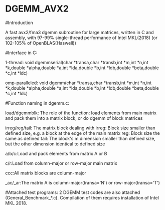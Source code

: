 # DGEMM_AVX2

#Introduction

A fast avx2/fma3 dgemm subroutine for large matrices, written in C and assembly, with 97-99% single-thread performance of Intel MKL(2018) (or 102-105% of OpenBLAS(Haswell))


#Interface in C:

1-thread: void dgemmserial(char *transa,char *transb,int *m,int *n,int *k,double *alpha,double *a,int *lda,double *b,int *ldb,double *beta,double *c,int *ldc)

omp-paralleled: void dgemm(char *transa,char *transb,int *m,int *n,int *k,double *alpha,double *a,int *lda,double *b,int *ldb,double *beta,double *c,int *ldc)




#Function naming in dgemm.c:

load/dgemmblk: The role of the function: load elements from main matrix and pack them into a matrix block, or do dgemm of block matrices

irreg/reg/tail: The matrix block dealing with
         irreg: Block size smaller than defined size, e.g. a block at the edge of the main matrix
           reg: Block size the same as defined
          tail: The block's m dimension smaller than defined size, but the other dimension identical to defined size

a/b/c:Load and pack elements from matrix A or B

c/r:Load from column-major or row-major main matrix

ccc:All matrix blocks are column-major

_ac/_ar:The matrix A is column-major(transa='N') or row-major(transa='T')



#Attached test programs:
2 DGEMM test codes are also attached (General_Benchmark_*.c). Compilation of them requires installation of Intel MKL 2018.
